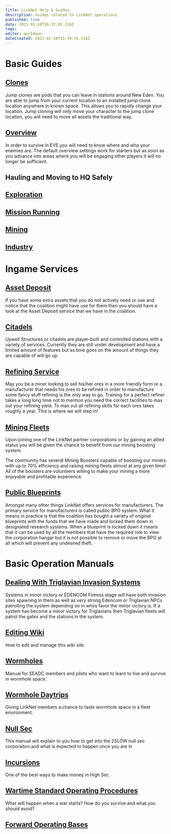 ```yaml
---
title: LinkNet Help & Guides
description: Guides related to LinkNet operations
published: true
date: 2021-02-18T16:37:03.216Z
tags: 
editor: markdown
dateCreated: 2021-02-18T15:39:55.518Z
---
```


# Basic Guides
## [Clones](/linknet-help-and-guides/clones)
Jump clones are pods that you can leave in stations around New Eden. You are able to jump from your current location to an installed jump clone location anywhere in known space. This allows you to rapidly change your location. Jump cloning will only move your character to the jump clone location, you will need to move all assets the traditional way.

## [Overview](/linknet-help-and-guides/overview)
In order to survive in EVE you will need to know where and who your enemies are. The default overview settings work for starters but as soon as you advance into areas where you will be engaging other players it will no longer be sufficient.

## Hauling and Moving to HQ Safely

## [Exploration](/linknet-help-and-guides/exploration)
## [Mission Running](/linknet-help-and-guides/mission-running)
## [Mining](/linknet-help-and-guides/mining)
## [Industry](/linknet-help-and-guides/industry)

# Ingame Services

## [Asset Deposit](/linknet-help-and-guides/asset-deposit)
If you have some extra assets that you do not actively need or use and notice that the coalition might have use for them then you should have a look at the Asset Deposit service that we have in the coalition.

## [Citadels](/linknet-help-and-guides/citadels)
Upwell Structures or citadels are player-built and controlled stations with a variety of services. Currently they are still under development and have a limited amount of features but as time goes on the amount of things they are capable of will go up.

## [Refining Service](/linknet-help-and-guides/highend-refining)
May you be a miner looking to sell his/her ores in a more friendly form or a manufacturer that needs his ores to be refined in order to manufacture some fancy stuff refining is the only way to go. Training for a perfect refiner takes a long long time not to mention you need the correct facilities to max out your refining yield. To max out all refining skills for each ores takes roughly a year. This is where we will step in!

## [Mining Fleets](/linknet-help-and-guides/mining-fleets)
Upon joining one of the LinkNet partner corporations or by gaining an allied status you will be given the chance to benefit from our mining boosting system.

The community has several Mining Boosters capable of boosting our miners with up to 70% efficiency and raising mining fleets almost at any given time! All of the boosters are volunteers willing to make your mining a more enjoyable and profitable experience.

## [Public Blueprints](/linknet-help-and-guides/public-blueprints)
Amongst many other things LinkNet offers services for manufacturers. The primary service for manufacturers is called public BPO system. What it means in practice is that the coalition has bought a variety of original blueprints with the funds that we have made and locked them down in designated research systems. When a blueprint is locked down it means that it can be used by all the members that have the required role to view the corporation hangar but it is not possible to remove or move the BPO at all which will prevent any undesired theft.

# Basic Operation Manuals

## [Dealing With Triglavian Invasion Systems](/linknet-help-and-guides/dealing-with-triglavian-invasion-systems)
Systems in minor victory or EDENCOM Fotress stage will have both invasion sites spawning in them as well as very strong Edencom or Triglavian NPCs patrolling the system depending on in whos favor the minor victory is. If a system has become a minor victory for Triglavians then Triglavian fleets will patrol the gates and the stations in the system.

## [Editing Wiki](/linknet-help-and-guides/editing-wiki)
How to edit and manage this wiki site.

## [Wormholes](/linknet-help-and-guides/wormholes)
Manual for SEADC members and pilots who want to learn to live and survive in wormhole space.

## [Wormhole Daytrips](/linknet-help-and-guides/wh-daytrips)
Giving LinkNet members a chance to taste wormhole space in a fleet environment.

## [Null Sec](/linknet-help-and-guides/null-sec)
This manual will explain to you how to get into the 2SLOW null sec corporaiton and what is expected to happen once you are in

## [Incursions](/linknet-help-and-guides/incursions)
One of the best ways to make money in High Sec

## [Wartime Standard Operating Procedures](/linknet-help-and-guides/wtsop)
What will happen when a war starts? How do you survive and what you should avoid?

## [Forward Operating Bases](/linknet-help-and-guides/forward-operating-bases)